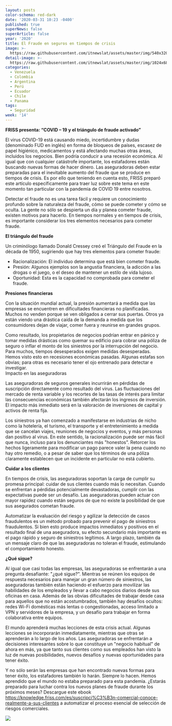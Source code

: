 ```yaml
---
layout: posts
color-schema: red-dark
date: '2020-03-31 10:23 -0400'
published: true
superNews: false
superArticle: false
year: '2020'
title: El Fraude en seguros en tiempos de crisis
image: >-
  https://raw.githubusercontent.com/itnewslat/assets/master/img/540x320/Fraude-Crisis-p.jpg
detail-image: >-
  https://raw.githubusercontent.com/itnewslat/assets/master/img/1024x680/Fraude-Crisis-g.jpg
categories:
  - Venezuela
  - Colombia
  - Argentina
  - Perú
  - Ecuador
  - Chile
  - Panama
tags:
  - Seguridad
week: '14'
---
```

**FRISS presenta: “COVID – 19 y el triángulo de fraude activado”**

El virus COVID-19 está causando miedo, incertidumbre y dudas (denominado FUD en inglés) en forma de bloqueos de países, escasez de papel higiénico, medicamentos y está afectando muchas otras áreas, incluidos los negocios. Bien podría conducir a una recesión económica. Al igual que con cualquier catástrofe importante, los estafadores están buscando nuevas formas de hacer dinero. Las aseguradoras deben estar preparadas para el inevitable aumento del fraude que se produce en tiempos de crisis. Es por ello que teniendo en cuenta esto, FRISS preparó este artículo específicamente para traer luz sobre este tema en este momento tan particular con la pandemia de COVID 19 entre nosotros.

Detectar el fraude no es una tarea fácil y requiere un conocimiento profundo sobre la naturaleza del fraude, cómo se puede cometer y cómo se oculta. La gente no sólo se despierta un día y planea cometer fraude, existen motivos para hacerlo. En tiempos normales y en tiempos de crisis, es importante considerar los tres elementos necesarios para cometer fraude.

**El triángulo del fraude**

Un criminólogo llamado Donald Cressey creó el Triángulo del Fraude en la década de 1950, sugiriendo que hay tres elementos para cometer fraude:

- Racionalización: El individuo determina que está bien cometer fraude.
- Presión: Algunos ejemplos son la angustia financiera, la adicción a las drogas o el juego, o el deseo de mantener un estilo de vida lujoso.  
- Oportunidad: Esta es la capacidad no comprobada para cometer el fraude. 

**Presiones financieras**

Con la situación mundial actual, la presión aumentará a medida que las empresas se encuentren en dificultades financieras no planificadas. Muchos no venden porque se ven obligados a cerrar sus puertas. Otros ya están viendo una drástica caída de la demanda a medida que los consumidores dejan de viajar, comer fuera y reunirse en grandes grupos. 

Como resultado, los propietarios de negocios podrían entrar en pánico y tomar medidas drásticas como quemar su edificio para cobrar una póliza de seguro o inflar el monto de los siniestros por la interrupción del negocio. Para muchos, tiempos desesperados exigen medidas desesperadas. Hemos visto esto en recesiones económicas pasadas. Algunas estafas son obvias; para otras es necesario tener el ojo entrenado para detectar e investigar.  
Impacto en las aseguradoras

Las aseguradoras de seguros generales incurrirán en pérdidas de suscripción directamente como resultado del virus. Las fluctuaciones del mercado de renta variable y los recortes de las tasas de interés para limitar las consecuencias económicas también afectarán los ingresos de inversión. El impacto más inmediato será en la valoración de inversiones de capital y activos de renta fija. 

Los siniestros ya han comenzado a manifestarse en industrias de nicho como la hotelería, el turismo, el transporte y el entretenimiento a medida que se cancelan viajes, reuniones de negocios y eventos, y más personas dan positivo al virus. En este sentido, la racionalización puede ser más fácil que nunca, incluso para los denunciantes más "honestos". Retorcer los hechos ligeramente para modificar un pago parece valer la pena cuando no hay otro remedio, o a pesar de saber que los términos de una póliza claramente establecen que un incidente en particular no está cubierto.

**Cuidar a los clientes**

En tiempos de crisis, las aseguradoras soportan la carga de cumplir su promesa principal: cuidar de sus clientes cuando más lo necesitan. Cuando se enfrentan a pérdidas potencialmente devastadoras, cumplir con las expectativas puede ser un desafío. Las aseguradoras pueden actuar con mayor rapidez cuando están seguros de que no existe la posibilidad de que sus asegurados cometan fraude. 

Automatizar la evaluación del riesgo y agilizar la detección de casos fraudulentos es un método probado para prevenir el pago de siniestros fraudulentos. Si bien esto produce impactos inmediatos y positivos en el resultado final de una aseguradora, su efecto secundario más importante es el pago rápido y seguro de siniestros legítimos. A largo plazo, también da un mensaje claro de que las aseguradoras no toleran el fraude, estimulando el comportamiento honesto.

**¿Qué sigue?**

Al igual que casi todas las empresas, las aseguradoras se enfrentarán a una pregunta desafiante: "¿qué sigue?". Mientras se reúnen los equipos de respuesta necesarios para manejar un gran número de siniestros, las aseguradoras también están haciendo el esfuerzo para movilizar las habilidades de los empleados y llevar a cabo negocios diarios desde sus oficinas en casa. Además de las obvias dificultades de trabajar desde casa para aquellos que no están acostumbrados, también hay desafíos ocultos: redes Wi-Fi domésticas más lentas o congestionadas, acceso limitado a VPN y servidores de la empresa, y un desafío para trabajar en forma colaborativa entre equipos. 

El mundo aprenderá muchas lecciones de esta crisis actual. Algunas lecciones se incorporarán inmediatamente, mientras que otras se aprenderán a lo largo de los años. Las aseguradoras se enfrentarán a decisiones interesantes sobre lo que constituye un "negocio habitual" de ahora en más, ya que tanto sus clientes como sus empleados han visto la luz de nuevas posibilidades, nuevos desafíos y nuevas oportunidades para tener éxito.

Y no sólo serán las empresas que han encontrado nuevas formas para tener éxito, los estafadores también lo harán. Siempre lo hacen. Hemos aprendido que el mundo no estaba preparado para esta pandemia. ¿Estarás preparado para luchar contra los nuevos planes de fraude durante los próximos meses? Descargue este ebook https://knowledge.friss.com/es/suscripci%C3%B3n-comercial-conoce-realmente-a-sus-clientes a automatizar el proceso esencial de selección de riesgos comerciales.  

<img src="https://tracker.metricool.com/c3po.jpg?hash=56f88a41e39ab42c063cc51676587a04"/>